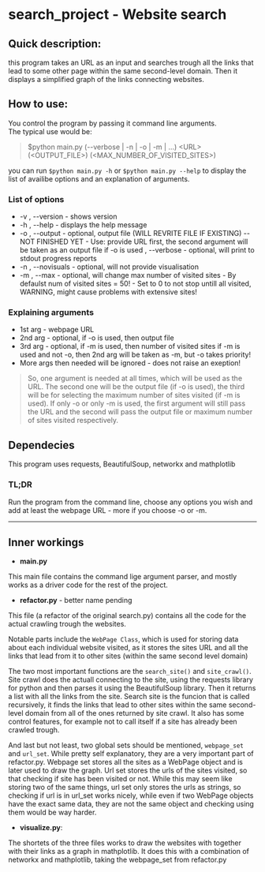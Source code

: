 
# search_project - Website search

## Quick description:
this program takes an URL as an input and searches trough all the links that lead to some other page within the same second-level domain. Then it displays a simplified graph of the links connecting websites.
  
## How to use:
You control the program by passing it command line arguments.  
The typical use would be:

>$python main.py (--verbose | -n | -o | -m | ...) \<URL\> (<OUTPUT_FILE>) (<MAX_NUMBER_OF_VISITED_SITES>)

you can run `$python main.py -h` or `$python main.py --help` to display the list of availibe options and an explanation of arguments.

### List of options

* -v , --version      - shows version
* -h , --help         - displays the help message
* -o , --output       - optional, output file (WILL REVRITE FILE IF EXISTING) -- NOT FINISHED YET
                      - Use: provide URL first, the second argument will be taken as an output file if -o is used
    , --verbose       - optional, will print to stdout progress reports
* -n , --novisuals    - optional, will not provide visualisation
* -m , --max          - optional, will change max number of visited sites
                      - By defaulst num of visited sites = 50!
                      - Set to 0 to not stop untill all visited, WARNING, might cause problems with extensive sites!
 
### Explaining arguments

* 1st arg             - webpage URL
* 2nd arg             - optional, if -o is used, then output file
* 3rd arg             - optional, if -m is used, then number of visited sites
                    if -m is used and not -o, then 2nd arg will be taken as -m, but -o takes priority!
* More args then needed will be ignored - does not raise an exeption!

>So, one argument is needed at all times, which will be used as the URL. The second one will be the output file (if -o is used), the third will be for selecting the maximum number of sites visited (if -m is used). If only -o or only -m is used, the first argument will still pass the URL and the second will pass the output file  or maximum number of sites visited respectively.

## Dependecies
This program uses requests, BeautifulSoup, networkx and mathplotlib

### TL;DR

Run the program from the command line, choose any options you wish and add at least the webpage URL - more if you choose -o or -m.

---

## Inner workings

- **main.py**

This main file contains the command lige argument parser, and mostly works as a driver code for the rest of the project. 

- **refactor.py** \- better name pending

This file (a refactor of the original search.py) contains all the code for the actual crawling trough the websites.

Notable parts include the `WebPage Class`, which is used for storing data about each individual website visited, as it stores the sites URL and all the links that lead from it to other sites (within the same second level domain)

The two most important functions are the `search_site()` and `site_crawl()`. Site crawl does the actuall connecting to the site, using the requests library for python and then parses it using the BeautifulSoup library. Then it returns a list with all the links from the site. Search site is the funcion that is called recursively, it finds the links that lead to other sites within the same second-level domain from all of the ones returned by site crawl. It also has some control features, for example not to call itself if a site has already been crawled trough.

And last but not least, two global sets should be mentioned, `webpage_set` and `url_set`. While pretty self explanatory, they are a very important part of refactor.py. Webpage set stores all the sites as a WebPage object and is later used to draw the graph. Url set stores the urls of the sites visited, so that checking if site has been visited or not. While this may seem like storing two of the same things, url set only stores the urls as strings, so checking if url is in url_set works nicely, while even if two WebPage objects have the exact same data, they are not the same object and checking using them would be way harder.

- **visualize.py**:

The shortets of the three files works to draw the websites with together with their links as a graph in mathplotlib. It does this with a combination of networkx and mathplotlib, taking the webpage_set from refactor.py